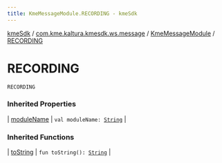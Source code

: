 ```yaml
---
title: KmeMessageModule.RECORDING - kmeSdk
---
```


[kmeSdk](../../index.html) / [com.kme.kaltura.kmesdk.ws.message](../index.html) / [KmeMessageModule](index.html) / [RECORDING](./-r-e-c-o-r-d-i-n-g.html)

# RECORDING

`RECORDING`

### Inherited Properties

| [moduleName](module-name.html) | `val moduleName: `[`String`](https://kotlinlang.org/api/latest/jvm/stdlib/kotlin/-string/index.html) |

### Inherited Functions

| [toString](to-string.html) | `fun toString(): `[`String`](https://kotlinlang.org/api/latest/jvm/stdlib/kotlin/-string/index.html) |

